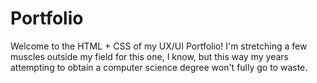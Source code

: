 # Portfolio

Welcome to the HTML + CSS of my UX/UI Portfolio! I'm stretching a few muscles outside my field for this one, I know, but this way my years attempting to obtain a computer science degree won't fully go to waste.
